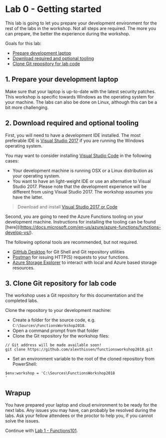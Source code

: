 # Lab 0 - Getting started

This lab is going to let you prepare your development environment for the rest of the labs in the workshop. Not all steps are required. The more you can prepare, the better the experience during the workshop.

Goals for this lab: 
- [Prepare development laptop](#1)
- [Download required and optional tooling](#2)
- [Clone Git repository for lab code](#3)
 
## <a name="1"></a>1. Prepare your development laptop
Make sure that your laptop is up-to-date with the latest security patches. This workshop is specific towards Windows as the operating system for your machine. The labs can also be done on Linux, although this can be a bit more challenging.

## <a name="2"></a>2. Download required and optional tooling
First, you will need to have a development IDE installed. The most preferable IDE is [Visual Studio 2017](https://www.visualstudio.com/vs/) if you are running the Windows operating system.

You may want to consider installing [Visual Studio Code](https://code.visualstudio.com/) in the following cases:
- Your development machine is running OSX or a Linux distribution as your operating system.
- You want to have an light-weight IDE or use an alternative to Visual Studio 2017.
Please note that the development experience will be different from using Visual Studio 2017. The workshop assumes you have the latter. 

> Download and install [Visual Studio 2017 or Code](https://www.visualstudio.com/downloads/)

Second, you are going to need the Azure Functions tooling on your development machine. Instructions for installing the tooling can be found [here]((https://docs.microsoft.com/en-us/azure/azure-functions/functions-develop-vs/). 

The following optional tools are recommended, but not required.

- [GitHub Desktop](https://desktop.github.com/) for Git Shell and Git repository utilities
- [Postman](https://www.getpostman.com/) for issuing HTTP(S) requests to your functions.
- [Azure Storage Explorer](https://azure.microsoft.com/en-us/features/storage-explorer/) to interact with local and Azure based storage resources.

## <a name="3"></a>3. Clone Git repository for lab code
The workshop uses a Git repository for this documentation and the completed labs. 

Clone the repository to your development machine:
- Create a folder for the source code, e.g. `C:\Sources\FunctionsWorkshop2018`.
- Open a command prompt from that folder
- Clone the Git repository for the workshop files:

```
// Git address will be made available soon!
git clone https://github.com/alexthissen/functionsworkshop2018.git
```
- Set an environment variable to the root of the cloned repository from PowerShell:
```
$env:workshop = 'C:\Sources\FunctionsWorkshop2018
'
```

## Wrapup
You have prepared your laptop and cloud environment to be ready for the next labs. Any issues you may have, can probably be resolved during the labs. Ask your fellow attendees or the proctor to help you, if you cannot solve the issues.

Continue with [Lab 1 - Functions101](Lab1-Functions101.md).